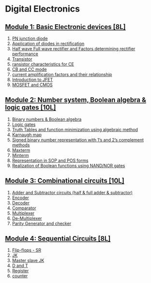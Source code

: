 # Digital Electronics
## [Module 1: Basic Electronic devices \[8L\]](./1.md)
1. [PN junction diode]()
1. [Application of diodes in rectification]()
1. [Half wave Full wave rectifier and Factors determining rectifier performance]()
1. [Transistor]()
1. [ransistor characteristics for CE]()
1. [CB and CC mode]()
1. [current amplification factors and their relationship]()
1. [Introduction to JFET]()
1. [MOSFET and CMOS]()
## [Module 2: Number system, Boolean algebra & logic gates \[10L\]]()
1. [Binary numbers & Boolean algebra]()
1. [Logic gates]()
1. [Truth Tables and function minimization using algebraic method]()
1. [Karnaugh map]()
1. [Signed binary number representation with 1’s and 2’s complement methods]()
1. [Maxterm]()
1. [Minterm]()
1. [Representation in SOP and POS forms]()
1. [Realization of Boolean functions using NAND/NOR gates]()
## [Module 3: Combinational circuits \[10L\]]()
1. [Adder and Subtractor circuits (half & full adder & subtractor)]()
1. [Encoder]()
1. [Decoder]()
1. [Comparator]()
1. [Multiplexer]()
1. [De-Multiplexer]()
1. [Parity Generator and checker]()
## [Module 4: Sequential Circuits \[8L\]]()
1. [Flip-flops - SR]()
1. [JK]()
1. [Master slave JK]()
1. [D and T]()
1. [Register]()
1. [counter]()
